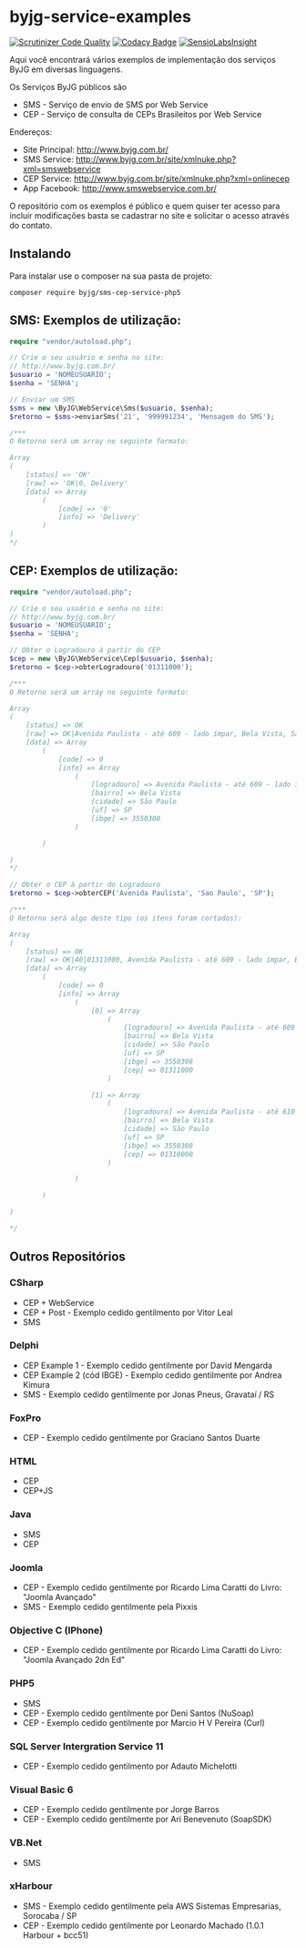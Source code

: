 byjg-service-examples
=====================
[![Scrutinizer Code Quality](https://scrutinizer-ci.com/g/byjg/sms-cep-service-php5/badges/quality-score.png?b=master)](https://scrutinizer-ci.com/g/byjg/sms-cep-service-php5/?branch=master)
[![Codacy Badge](https://www.codacy.com/project/badge/b983ca33369e43ebb85bc24496b03b69)](https://www.codacy.com/app/joao/sms-cep-service-php5)
[![SensioLabsInsight](https://insight.sensiolabs.com/projects/51321101-68ba-47b9-ad9b-e6ec5fb83f9f/mini.png)](https://insight.sensiolabs.com/projects/51321101-68ba-47b9-ad9b-e6ec5fb83f9f)

Aqui você encontrará vários exemplos de implementação dos serviços ByJG em diversas linguagens. 

Os Serviços ByJG públicos são
+ SMS - Serviço de envio de SMS por Web Service
+ CEP - Serviço de consulta de CEPs Brasileitos por Web Service

Endereços:
+ Site Principal: http://www.byjg.com.br/
+ SMS Service: http://www.byjg.com.br/site/xmlnuke.php?xml=smswebservice
+ CEP Service: http://www.byjg.com.br/site/xmlnuke.php?xml=onlinecep
+ App Facebook: http://www.smswebservice.com.br/

O repositório com os exemplos é público e quem quiser ter acesso para incluir modificações basta se cadastrar no site e solicitar o acesso através do contato. 

## Instalando

Para instalar use o composer na sua pasta de projeto:

```
composer require byjg/sms-cep-service-php5
```

## SMS: Exemplos de utilização:

```php
require "vendor/autoload.php";

// Crie o seu usuário e senha no site:
// http://www.byjg.com.br/
$usuario = 'NOMEUSUARIO';
$senha = 'SENHA';

// Enviar um SMS
$sms = new \ByJG\WebService\Sms($usuario, $senha);
$retorno = $sms->enviarSms('21', '999991234', 'Mensagem do SMS');

/***
O Retorno será um array no seguinte formato:

Array
(
	[status] => 'OK'
	[raw] => 'OK|0, Delivery'
	[data] => Array
		(
			[code] => '0'
			[info] => 'Delivery'
		)
)
*/
```

## CEP: Exemplos de utilização:

```php
require "vendor/autoload.php";

// Crie o seu usuário e senha no site:
// http://www.byjg.com.br/
$usuario = 'NOMEUSUARIO';
$senha = 'SENHA';

// Obter o Logradouro à partir do CEP
$cep = new \ByJG\WebService\Cep($usuario, $senha);
$retorno = $cep->obterLogradouro('01311000');

/***
O Retorno será um array no seguinte formato:

Array
(
    [status] => OK
    [raw] => OK|Avenida Paulista - até 609 - lado ímpar, Bela Vista, São Paulo, SP, 3550308
    [data] => Array
        (
            [code] => 0
            [info] => Array
                (
                    [logradouro] => Avenida Paulista - até 609 - lado ímpar
                    [bairro] => Bela Vista
                    [cidade] => São Paulo
                    [uf] => SP
                    [ibge] => 3550308
                )

        )

)
*/

// Obter o CEP à partir do Logradouro
$retorno = $cep->obterCEP('Avenida Paulista', 'Sao Paulo', 'SP');

/***
O Retorno será algo deste tipo (os itens foram cortados):

Array
(
    [status] => OK
    [raw] => OK|40|01311000, Avenida Paulista - até 609 - lado ímpar, Bela Vista, São Paulo, SP, 3550308|01310000, Avenida Paulista - até 610 - lado par, Bela Vista, São Paulo, SP, 3550308|...
    [data] => Array
        (
            [code] => 0
            [info] => Array
                (
                    [0] => Array
                        (
                            [logradouro] => Avenida Paulista - até 609 - lado ímpar
                            [bairro] => Bela Vista
                            [cidade] => São Paulo
                            [uf] => SP
                            [ibge] => 3550308
                            [cep] => 01311000
                        )

                    [1] => Array
                        (
                            [logradouro] => Avenida Paulista - até 610 - lado par
                            [bairro] => Bela Vista
                            [cidade] => São Paulo
                            [uf] => SP
                            [ibge] => 3550308
                            [cep] => 01310000
                        )

                )

        )

)

*/
```


## Outros Repositórios

### CSharp 

+ CEP + WebService
+ CEP + Post - Exemplo cedido gentilmento por Vitor Leal
+ SMS

### Delphi

+ CEP Example 1 - Exemplo cedido gentilmente por David Mengarda
+ CEP Example 2 (cód IBGE) - Exemplo cedido gentilmente por Andrea Kimura
+ SMS - Exemplo cedido gentilmente por Jonas Pneus, Gravataí / RS

### FoxPro

+ CEP - Exemplo cedido gentilmente por Graciano Santos Duarte

### HTML

+ CEP
+ CEP+JS

### Java

+ SMS
+ CEP

### Joomla

+ CEP - Exemplo cedido gentilmente por Ricardo Lima Caratti do Livro: "Joomla Avançado"
+ SMS - Exemplo cedido gentilmente pela Pixxis

### Objective C (IPhone)

+ CEP - Exemplo cedido gentilmente por Ricardo Lima Caratti do Livro: "Joomla Avançado 2dn Ed"

### PHP5

+ SMS
+ CEP - Exemplo cedido gentilmente por Deni Santos (NuSoap)
+ CEP - Exemplo cedido gentilmente por Marcio H V Pereira (Curl)

### SQL Server Intergration Service 11

+ CEP - Exemplo cedido gentilmento por Adauto Michelotti


### Visual Basic 6

+ CEP - Exemplo cedido gentilmente por Jorge Barros
+ CEP - Exemplo cedido gentilmente por Ari Benevenuto (SoapSDK)

### VB.Net

+ SMS

### xHarbour

+ SMS - Exemplo cedido gentilmente pela AWS Sistemas Empresarias, Sorocaba / SP
+ CEP - Exemplo cedido gentilmente por Leonardo Machado (1.0.1 Harbour + bcc51)



